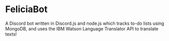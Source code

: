 # FeliciaBot
A Discord bot written in Discord.js and node.js which tracks to-do lists using MongoDB, and uses the IBM Watson Language Translator API to translate texts!
